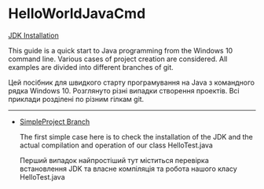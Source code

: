 ﻿# HelloWorldJavaCmd
 [JDK Installation](https://docs.oracle.com/javase/webdesign/pubs8/im/a.gif)
 


This guide is a quick start to Java programming from the Windows 10 command line.
Various cases of project creation are considered.
All examples are divided into different branches of git.

Цей посібник для швидкого старту програмування на Java з командного рядка Windows 10.
Розглянуто різні випадки створення проектів.
Всі приклади розділені по різним гілкам git.



---
- [SimpleProject Branch](https://github.com/vvo12015/helloWorldJavaCmd/blob/simpleProject/README.md)

    The first simple case here is to check the installation of the JDK and the actual compilation and operation of our class HelloTest.java
    
    Перший випадок найпростіший тут міститься перевірка встановлення JDK та власне компіляція та робота нашого класу HelloTest.java
   
